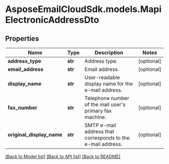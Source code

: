 # AsposeEmailCloudSdk.models.MapiElectronicAddressDto
## Properties
Name | Type | Description | Notes
------------ | ------------- | ------------- | -------------
**address_type** | **str** | Address type.              | [optional] 
**email_address** | **str** | Email address.              | [optional] 
**display_name** | **str** | User-readable display name for the e-mail address.              | [optional] 
**fax_number** | **str** | Telephone number of the mail user&#39;s primary fax machine.              | [optional] 
**original_display_name** | **str** | SMTP e-mail address that  corresponds to the e-mail address.              | [optional] 



[[Back to Model list]](README.md#documentation-for-models) [[Back to API list]](README.md#documentation-for-api-endpoints) [[Back to README]](README.md)


